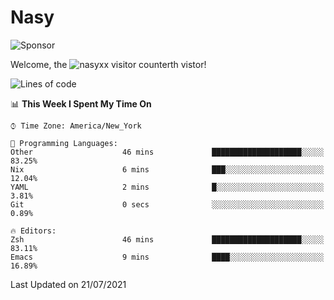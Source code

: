 # Nasy

<!--
<p align="center">
<img height="200" src="https://github-readme-stats.vercel.app/api?username=nasyxx&count_private=true&show_icons=true&theme=dracula&include_all_commits=true"/>
<img height="200" src="https://github-readme-stats.vercel.app/api/top-langs/?username=nasyxx&theme=dracula&hide=html,jupyter+notebook&count_private=true&show_icons=true"/>
</p>

  
----------------
-->

![Sponsor](https://img.shields.io/static/v1.svg?label=Sponsor&message=%E2%9D%A4&logo=GitHub&style=flat&color=pink)
 
Welcome, the ![nasyxx visitor counter](https://count.getloli.com/get/@nasyxx?theme=rule34)th vistor!
 
<!--START_SECTION:waka-->
![Lines of code](https://img.shields.io/badge/From%20Hello%20World%20I%27ve%20Written-5.4%20million%20lines%20of%20code-blue)

📊 **This Week I Spent My Time On** 

```text
⌚︎ Time Zone: America/New_York

💬 Programming Languages: 
Other                    46 mins             ████████████████████░░░░░   83.25% 
Nix                      6 mins              ███░░░░░░░░░░░░░░░░░░░░░░   12.04% 
YAML                     2 mins              █░░░░░░░░░░░░░░░░░░░░░░░░   3.81% 
Git                      0 secs              ░░░░░░░░░░░░░░░░░░░░░░░░░   0.89%

🔥 Editors: 
Zsh                      46 mins             ████████████████████░░░░░   83.11% 
Emacs                    9 mins              ████░░░░░░░░░░░░░░░░░░░░░   16.89%

```


 Last Updated on 21/07/2021
<!--END_SECTION:waka-->

<!-- ![visitors](https://visitor-badge.laobi.icu/badge?page_id=nasyxx.nasyxx) -->
